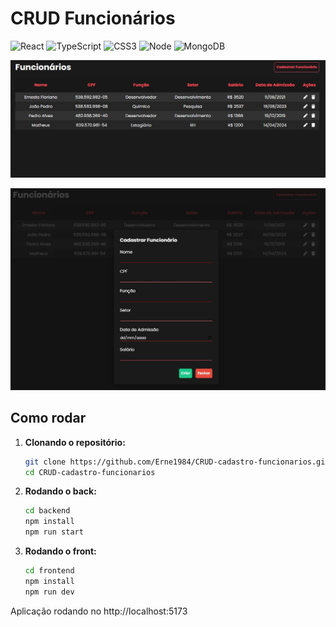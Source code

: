 # CRUD Funcionários

![React](https://img.shields.io/badge/React-20232A?style=for-the-badge&logo=react&logoColor=61DAFB)
![TypeScript](https://img.shields.io/badge/TypeScript-007ACC?style=for-the-badge&logo=typescript&logoColor=white)
![CSS3](https://img.shields.io/badge/CSS3-1572B6?style=for-the-badge&logo=css3&logoColor=white)
![Node](https://img.shields.io/badge/Node.js-43853D?style=for-the-badge&logo=node.js&logoColor=white)
![MongoDB](https://img.shields.io/badge/MongoDB-4EA94B?style=for-the-badge&logo=mongodb&logoColor=white)

![Captura de Tela do Projeto](prints/print.jpg)

![Captura de Tela do Projeto](prints/print2.jpg)


## Como rodar

1. **Clonando o repositório:**
    ```bash
    git clone https://github.com/Erne1984/CRUD-cadastro-funcionarios.git
    cd CRUD-cadastro-funcionarios
    ```

2. **Rodando o back:**
    ```bash
    cd backend
    npm install
    npm run start
    ```

3. **Rodando o front:**
    ```bash
    cd frontend
    npm install
    npm run dev
    ```
Aplicação rodando no http://localhost:5173